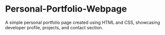# Personal-Portfolio-Webpage
A simple personal portfolio page created using HTML and CSS, showcasing developer profile, projects, and contact section.

